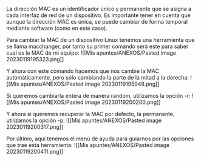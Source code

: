 La dirección MAC es un identificador único y permanente que se asigna a cada interfaz de red de un dispositivo. Es importante tener en cuenta que aunque la dirección MAC es única, se puede cambiar de forma temporal mediante software (como en este caso).

Para cambiar la MAC de un dispositivo Linux tenemos una herramienta que se llama macchanger, por tanto su primer comando será este para saber cual es la MAC de mi equipo:
![[Mis apuntes/ANEXOS/Pasted image 20230119195323.png]]

Y ahora con este comando hacemos que nos cambie la MAC automáticamente, pero sólo cambiando la parte de la mitad a la derecha:
![[Mis apuntes/ANEXOS/Pasted image 20230119195948.png]]

Si queremos cambiarla entera de manera random, utilizamos la opción -r:
![[Mis apuntes/ANEXOS/Pasted image 20230119200200.png]]

Y ahora si queremos recuperar la MAC por defecto, la permanente, utilizamos la opción -p:
![[Mis apuntes/ANEXOS/Pasted image 20230119200317.png]]

Por último, aquí tenemos el menú de ayuda para guiarnos por las opciones que trae esta herramienta:
![[Mis apuntes/ANEXOS/Pasted image 20230119200411.png]]




